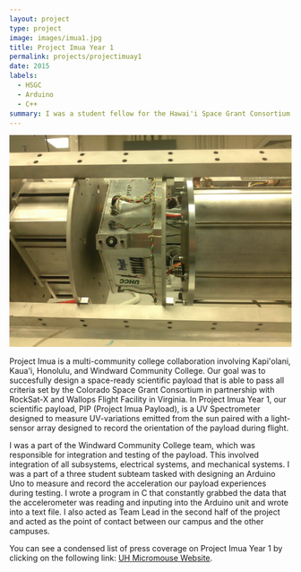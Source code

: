 ```yaml
---
layout: project
type: project
image: images/imua1.jpg
title: Project Imua Year 1
permalink: projects/projectimuay1
date: 2015
labels:
  - HSGC
  - Arduino
  - C++
summary: I was a student fellow for the Hawai'i Space Grant Consortium and a member of Project Imua, a UH Community College collaboration.
---
```


<div class="ui large rounded images">
  <img class="ui image" src="../images/2015.jpg">
</div>

Project Imua is a multi-community college collaboration involving Kapi'olani, Kaua'i, Honolulu, and Windward Community College. Our goal was to succesfully design a space-ready scientific payload that is able to pass all criteria set by the Colorado Space Grant Consortium in partnership with RockSat-X and Wallops Flight Facility in Virginia. In Project Imua Year 1, our scientific payload, PIP (Project Imua Payload), is a UV Spectrometer designed to measure UV-variations emitted from the sun paired with a light-sensor array designed to record the orientation of the payload during flight.

I was a part of the Windward Community College team, which was responsible for integration and testing of the payload. This involved integration of all subsystems, electrical systems, and mechanical systems. I was a part of a three student subteam tasked with designing an Arduino Uno to measure and record the acceleration our payload experiences during testing. I wrote a program in C that constantly grabbed the data that the accelerometer was reading and inputing into the Arduino unit and wrote into a text file. I also acted as Team Lead in the second half of the project and acted as the point of contact between our campus and the other campuses. 

You can see a condensed list of press coverage on Project Imua Year 1 by clicking on the following link: [UH Micromouse Website](http://www-ee.eng.hawaii.edu/~mmouse/about.html).



